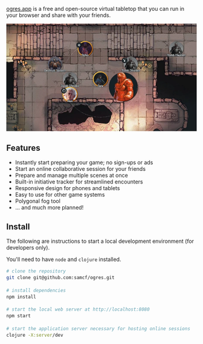 [ogres.app](https://ogres.app) is a free and open-source virtual tabletop that you can run in your browser and share with your friends.

![Screenshot of the Ogres app](site/web/media/ogres-desert-catacombs-combat.webp)

## Features

- Instantly start preparing your game; no sign-ups or ads
- Start an online collaborative session for your friends
- Prepare and manage multiple scenes at once
- Built-in initiative tracker for streamlined encounters
- Responsive design for phones and tablets
- Easy to use for other game systems
- Polygonal fog tool
- ... and much more planned!

## Install

The following are instructions to start a local development environment (for developers only).

You'll need to have `node` and `clojure` installed.

```sh
# clone the repository
git clone git@github.com:samcf/ogres.git

# install dependencies
npm install

# start the local web server at http://localhost:8080
npm start

# start the application server necessary for hosting online sessions
clojure -X:server/dev
```

